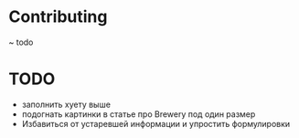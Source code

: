 # Contributing
~ todo
# TODO
- заполнить хуету выше
- подогнать картинки в статье про Brewery под один размер
- Избавиться от устаревшей информации и упростить формулировки
